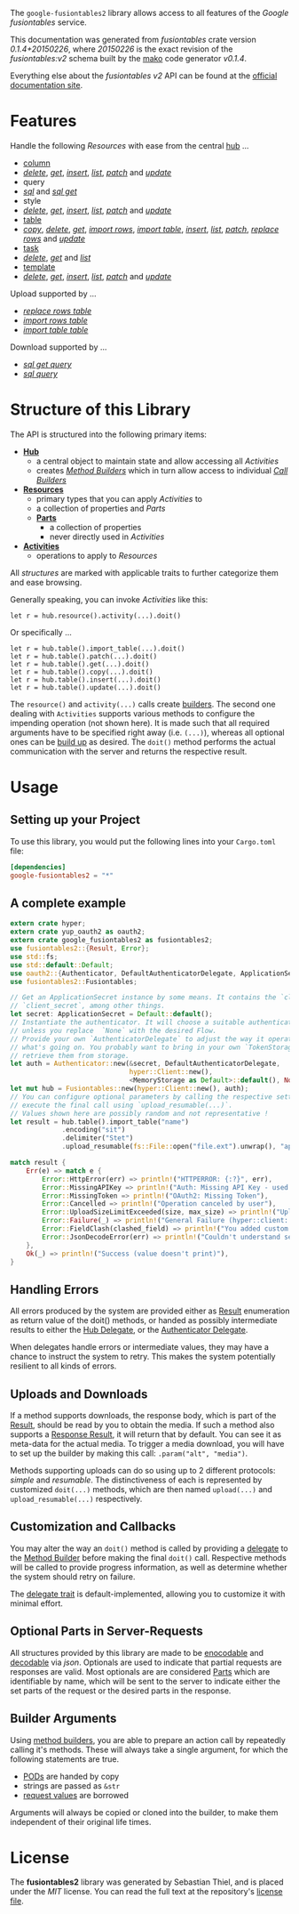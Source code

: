<!---
DO NOT EDIT !
This file was generated automatically from 'src/mako/api/README.md.mako'
DO NOT EDIT !
-->
The `google-fusiontables2` library allows access to all features of the *Google fusiontables* service.

This documentation was generated from *fusiontables* crate version *0.1.4+20150226*, where *20150226* is the exact revision of the *fusiontables:v2* schema built by the [mako](http://www.makotemplates.org/) code generator *v0.1.4*.

Everything else about the *fusiontables* *v2* API can be found at the
[official documentation site](https://developers.google.com/fusiontables).
# Features

Handle the following *Resources* with ease from the central [hub](http://byron.github.io/google-apis-rs/google-fusiontables2/struct.Fusiontables.html) ... 

* [column](http://byron.github.io/google-apis-rs/google-fusiontables2/struct.Column.html)
 * [*delete*](http://byron.github.io/google-apis-rs/google-fusiontables2/struct.ColumnDeleteCall.html), [*get*](http://byron.github.io/google-apis-rs/google-fusiontables2/struct.ColumnGetCall.html), [*insert*](http://byron.github.io/google-apis-rs/google-fusiontables2/struct.ColumnInsertCall.html), [*list*](http://byron.github.io/google-apis-rs/google-fusiontables2/struct.ColumnListCall.html), [*patch*](http://byron.github.io/google-apis-rs/google-fusiontables2/struct.ColumnPatchCall.html) and [*update*](http://byron.github.io/google-apis-rs/google-fusiontables2/struct.ColumnUpdateCall.html)
* query
 * [*sql*](http://byron.github.io/google-apis-rs/google-fusiontables2/struct.QuerySqlCall.html) and [*sql get*](http://byron.github.io/google-apis-rs/google-fusiontables2/struct.QuerySqlGetCall.html)
* style
 * [*delete*](http://byron.github.io/google-apis-rs/google-fusiontables2/struct.StyleDeleteCall.html), [*get*](http://byron.github.io/google-apis-rs/google-fusiontables2/struct.StyleGetCall.html), [*insert*](http://byron.github.io/google-apis-rs/google-fusiontables2/struct.StyleInsertCall.html), [*list*](http://byron.github.io/google-apis-rs/google-fusiontables2/struct.StyleListCall.html), [*patch*](http://byron.github.io/google-apis-rs/google-fusiontables2/struct.StylePatchCall.html) and [*update*](http://byron.github.io/google-apis-rs/google-fusiontables2/struct.StyleUpdateCall.html)
* [table](http://byron.github.io/google-apis-rs/google-fusiontables2/struct.Table.html)
 * [*copy*](http://byron.github.io/google-apis-rs/google-fusiontables2/struct.TableCopyCall.html), [*delete*](http://byron.github.io/google-apis-rs/google-fusiontables2/struct.TableDeleteCall.html), [*get*](http://byron.github.io/google-apis-rs/google-fusiontables2/struct.TableGetCall.html), [*import rows*](http://byron.github.io/google-apis-rs/google-fusiontables2/struct.TableImportRowCall.html), [*import table*](http://byron.github.io/google-apis-rs/google-fusiontables2/struct.TableImportTableCall.html), [*insert*](http://byron.github.io/google-apis-rs/google-fusiontables2/struct.TableInsertCall.html), [*list*](http://byron.github.io/google-apis-rs/google-fusiontables2/struct.TableListCall.html), [*patch*](http://byron.github.io/google-apis-rs/google-fusiontables2/struct.TablePatchCall.html), [*replace rows*](http://byron.github.io/google-apis-rs/google-fusiontables2/struct.TableReplaceRowCall.html) and [*update*](http://byron.github.io/google-apis-rs/google-fusiontables2/struct.TableUpdateCall.html)
* [task](http://byron.github.io/google-apis-rs/google-fusiontables2/struct.Task.html)
 * [*delete*](http://byron.github.io/google-apis-rs/google-fusiontables2/struct.TaskDeleteCall.html), [*get*](http://byron.github.io/google-apis-rs/google-fusiontables2/struct.TaskGetCall.html) and [*list*](http://byron.github.io/google-apis-rs/google-fusiontables2/struct.TaskListCall.html)
* [template](http://byron.github.io/google-apis-rs/google-fusiontables2/struct.Template.html)
 * [*delete*](http://byron.github.io/google-apis-rs/google-fusiontables2/struct.TemplateDeleteCall.html), [*get*](http://byron.github.io/google-apis-rs/google-fusiontables2/struct.TemplateGetCall.html), [*insert*](http://byron.github.io/google-apis-rs/google-fusiontables2/struct.TemplateInsertCall.html), [*list*](http://byron.github.io/google-apis-rs/google-fusiontables2/struct.TemplateListCall.html), [*patch*](http://byron.github.io/google-apis-rs/google-fusiontables2/struct.TemplatePatchCall.html) and [*update*](http://byron.github.io/google-apis-rs/google-fusiontables2/struct.TemplateUpdateCall.html)


Upload supported by ...

* [*replace rows table*](http://byron.github.io/google-apis-rs/google-fusiontables2/struct.TableReplaceRowCall.html)
* [*import rows table*](http://byron.github.io/google-apis-rs/google-fusiontables2/struct.TableImportRowCall.html)
* [*import table table*](http://byron.github.io/google-apis-rs/google-fusiontables2/struct.TableImportTableCall.html)

Download supported by ...

* [*sql get query*](http://byron.github.io/google-apis-rs/google-fusiontables2/struct.QuerySqlGetCall.html)
* [*sql query*](http://byron.github.io/google-apis-rs/google-fusiontables2/struct.QuerySqlCall.html)



# Structure of this Library

The API is structured into the following primary items:

* **[Hub](http://byron.github.io/google-apis-rs/google-fusiontables2/struct.Fusiontables.html)**
    * a central object to maintain state and allow accessing all *Activities*
    * creates [*Method Builders*](http://byron.github.io/google-apis-rs/google-fusiontables2/trait.MethodsBuilder.html) which in turn
      allow access to individual [*Call Builders*](http://byron.github.io/google-apis-rs/google-fusiontables2/trait.CallBuilder.html)
* **[Resources](http://byron.github.io/google-apis-rs/google-fusiontables2/trait.Resource.html)**
    * primary types that you can apply *Activities* to
    * a collection of properties and *Parts*
    * **[Parts](http://byron.github.io/google-apis-rs/google-fusiontables2/trait.Part.html)**
        * a collection of properties
        * never directly used in *Activities*
* **[Activities](http://byron.github.io/google-apis-rs/google-fusiontables2/trait.CallBuilder.html)**
    * operations to apply to *Resources*

All *structures* are marked with applicable traits to further categorize them and ease browsing.

Generally speaking, you can invoke *Activities* like this:

```Rust,ignore
let r = hub.resource().activity(...).doit()
```

Or specifically ...

```ignore
let r = hub.table().import_table(...).doit()
let r = hub.table().patch(...).doit()
let r = hub.table().get(...).doit()
let r = hub.table().copy(...).doit()
let r = hub.table().insert(...).doit()
let r = hub.table().update(...).doit()
```

The `resource()` and `activity(...)` calls create [builders][builder-pattern]. The second one dealing with `Activities` 
supports various methods to configure the impending operation (not shown here). It is made such that all required arguments have to be 
specified right away (i.e. `(...)`), whereas all optional ones can be [build up][builder-pattern] as desired.
The `doit()` method performs the actual communication with the server and returns the respective result.

# Usage

## Setting up your Project

To use this library, you would put the following lines into your `Cargo.toml` file:

```toml
[dependencies]
google-fusiontables2 = "*"
```

## A complete example

```Rust
extern crate hyper;
extern crate yup_oauth2 as oauth2;
extern crate google_fusiontables2 as fusiontables2;
use fusiontables2::{Result, Error};
use std::fs;
use std::default::Default;
use oauth2::{Authenticator, DefaultAuthenticatorDelegate, ApplicationSecret, MemoryStorage};
use fusiontables2::Fusiontables;

// Get an ApplicationSecret instance by some means. It contains the `client_id` and 
// `client_secret`, among other things.
let secret: ApplicationSecret = Default::default();
// Instantiate the authenticator. It will choose a suitable authentication flow for you, 
// unless you replace  `None` with the desired Flow.
// Provide your own `AuthenticatorDelegate` to adjust the way it operates and get feedback about 
// what's going on. You probably want to bring in your own `TokenStorage` to persist tokens and
// retrieve them from storage.
let auth = Authenticator::new(&secret, DefaultAuthenticatorDelegate,
                              hyper::Client::new(),
                              <MemoryStorage as Default>::default(), None);
let mut hub = Fusiontables::new(hyper::Client::new(), auth);
// You can configure optional parameters by calling the respective setters at will, and
// execute the final call using `upload_resumable(...)`.
// Values shown here are possibly random and not representative !
let result = hub.table().import_table("name")
             .encoding("sit")
             .delimiter("Stet")
             .upload_resumable(fs::File::open("file.ext").unwrap(), "application/octet-stream".parse().unwrap());

match result {
    Err(e) => match e {
        Error::HttpError(err) => println!("HTTPERROR: {:?}", err),
        Error::MissingAPIKey => println!("Auth: Missing API Key - used if there are no scopes"),
        Error::MissingToken => println!("OAuth2: Missing Token"),
        Error::Cancelled => println!("Operation canceled by user"),
        Error::UploadSizeLimitExceeded(size, max_size) => println!("Upload size too big: {} of {}", size, max_size),
        Error::Failure(_) => println!("General Failure (hyper::client::Response doesn't print)"),
        Error::FieldClash(clashed_field) => println!("You added custom parameter which is part of builder: {:?}", clashed_field),
        Error::JsonDecodeError(err) => println!("Couldn't understand server reply - maybe API needs update: {:?}", err),
    },
    Ok(_) => println!("Success (value doesn't print)"),
}

```
## Handling Errors

All errors produced by the system are provided either as [Result](http://byron.github.io/google-apis-rs/google-fusiontables2/enum.Result.html) enumeration as return value of 
the doit() methods, or handed as possibly intermediate results to either the 
[Hub Delegate](http://byron.github.io/google-apis-rs/google-fusiontables2/trait.Delegate.html), or the [Authenticator Delegate](http://byron.github.io/google-apis-rs/google-fusiontables2/../yup-oauth2/trait.AuthenticatorDelegate.html).

When delegates handle errors or intermediate values, they may have a chance to instruct the system to retry. This 
makes the system potentially resilient to all kinds of errors.

## Uploads and Downloads
If a method supports downloads, the response body, which is part of the [Result](http://byron.github.io/google-apis-rs/google-fusiontables2/enum.Result.html), should be
read by you to obtain the media.
If such a method also supports a [Response Result](http://byron.github.io/google-apis-rs/google-fusiontables2/trait.ResponseResult.html), it will return that by default.
You can see it as meta-data for the actual media. To trigger a media download, you will have to set up the builder by making
this call: `.param("alt", "media")`.

Methods supporting uploads can do so using up to 2 different protocols: 
*simple* and *resumable*. The distinctiveness of each is represented by customized 
`doit(...)` methods, which are then named `upload(...)` and `upload_resumable(...)` respectively.

## Customization and Callbacks

You may alter the way an `doit()` method is called by providing a [delegate](http://byron.github.io/google-apis-rs/google-fusiontables2/trait.Delegate.html) to the 
[Method Builder](http://byron.github.io/google-apis-rs/google-fusiontables2/trait.CallBuilder.html) before making the final `doit()` call. 
Respective methods will be called to provide progress information, as well as determine whether the system should 
retry on failure.

The [delegate trait](http://byron.github.io/google-apis-rs/google-fusiontables2/trait.Delegate.html) is default-implemented, allowing you to customize it with minimal effort.

## Optional Parts in Server-Requests

All structures provided by this library are made to be [enocodable](http://byron.github.io/google-apis-rs/google-fusiontables2/trait.RequestValue.html) and 
[decodable](http://byron.github.io/google-apis-rs/google-fusiontables2/trait.ResponseResult.html) via *json*. Optionals are used to indicate that partial requests are responses 
are valid.
Most optionals are are considered [Parts](http://byron.github.io/google-apis-rs/google-fusiontables2/trait.Part.html) which are identifiable by name, which will be sent to 
the server to indicate either the set parts of the request or the desired parts in the response.

## Builder Arguments

Using [method builders](http://byron.github.io/google-apis-rs/google-fusiontables2/trait.CallBuilder.html), you are able to prepare an action call by repeatedly calling it's methods.
These will always take a single argument, for which the following statements are true.

* [PODs][wiki-pod] are handed by copy
* strings are passed as `&str`
* [request values](http://byron.github.io/google-apis-rs/google-fusiontables2/trait.RequestValue.html) are borrowed

Arguments will always be copied or cloned into the builder, to make them independent of their original life times.

[wiki-pod]: http://en.wikipedia.org/wiki/Plain_old_data_structure
[builder-pattern]: http://en.wikipedia.org/wiki/Builder_pattern
[google-go-api]: https://github.com/google/google-api-go-client

# License
The **fusiontables2** library was generated by Sebastian Thiel, and is placed 
under the *MIT* license.
You can read the full text at the repository's [license file][repo-license].

[repo-license]: https://github.com/Byron/google-apis-rs/LICENSE.md
